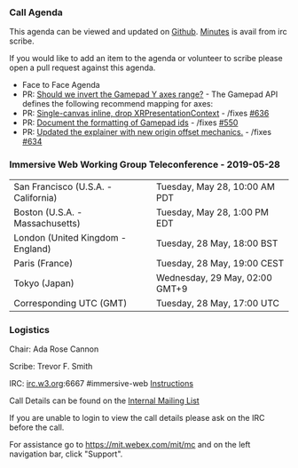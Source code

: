 ### Call Agenda

This agenda can be viewed and updated on [Github](https://github.com/immersive-web/administrivia/blob/master/meetings/wg/2019-05-28-Immersive_Web_Working_Group_Teleconference-agenda.md).
[Minutes](https://www.w3.org/2019/05/28-immersive-web-minutes.html) is avail from irc scribe.

If you would like to add an item to the agenda or volunteer to scribe please open a pull request against this agenda.

* Face to Face Agenda
* PR: [Should we invert the Gamepad Y axes range?](https://github.com/immersive-web/webxr/issues/664) - The Gamepad API defines the following recommend mapping for axes:
* PR: [Single-canvas inline, drop XRPresentationContext](https://github.com/immersive-web/webxr/pull/656) - /fixes [#636](https://github.com/immersive-web/webxr/issues/636)
* PR: [Document the formatting of Gamepad ids](https://github.com/immersive-web/webxr/pull/652) - /fixes [#550](https://github.com/immersive-web/webxr/issues/550)
* PR: [Updated the explainer with new origin offset mechanics.](https://github.com/immersive-web/webxr/pull/642) - /fixes  [#634](https://github.com/immersive-web/webxr/issues/634)

### Immersive Web Working Group Teleconference - 2019-05-28

<table>
<tr><td> San Francisco (U.S.A. - California) <td> Tuesday, May 28, 10:00 AM PDT
<tr><td> Boston (U.S.A. - Massachusetts) <td> Tuesday, May 28, 1:00 PM EDT
<tr><td> London (United Kingdom - England) <td> Tuesday, 28 May, 18:00 BST
<tr><td> Paris (France) <td> Tuesday, 28 May, 19:00 CEST
<tr><td> Tokyo (Japan) <td> Wednesday, 29 May, 02:00 GMT+9
<tr><td> Corresponding UTC (GMT) <td> Tuesday, 28 May, 17:00 UTC
</table>

### Logistics

Chair: Ada Rose Cannon

Scribe: Trevor F. Smith

IRC: [irc.w3.org](http://irc.w3.org/):6667 #immersive-web [Instructions](https://github.com/immersive-web/administrivia/blob/master/IRC.md)

Call Details can be found on the [Internal Mailing List](https://lists.w3.org/Archives/Member/internal-immersive-web/2019Feb/0002.html)

If you are unable to login to view the call details please ask on the IRC before the call.

For assistance go to https://mit.webex.com/mit/mc  and on the left navigation bar, click "Support".
          
